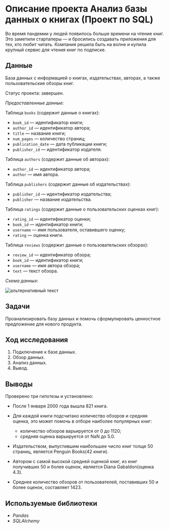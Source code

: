 # Описание проекта Анализ базы данных о книгах (Проект по SQL)

Во время пандемии у людей появилось больше времени на чтение книг. Это заметили стартаперы — и бросились создавать приложения для тех, кто любит читать. Компания решила быть на волне и купила крупный сервис для чтения книг по подписке.

## Данные

База данных с информацией о книгах, издательствах, авторах, а также пользовательские обзоры книг.

Статус проекта: завершен.

*Предоставленные данные:*

Таблица `books` (cодержит данные о книгах):

- `book_id` — идентификатор книги;
- `author_id` — идентификатор автора;
- `title` — название книги;
- `num_pages` — количество страниц;
- `publication_date` — дата публикации книги;
- `publisher_id` — идентификатор издателя.

Таблица `authors` (cодержит данные об авторах):

- `author_id` — идентификатор автора;
- `author` — имя автора.

Таблица `publishers` (cодержит данные об издательствах):

- `publisher_id` — идентификатор издательства;
- `publisher` — название издательства.

Таблица `ratings` (cодержит данные о пользовательских оценках книг):

- `rating_id` — идентификатор оценки;
- `book_id` — идентификатор книги;
- `username` — имя пользователя, оставившего оценку;
- `rating` — оценка книги.

Таблица `reviews` (cодержит данные о пользовательских обзорах):

- `review_id` — идентификатор обзора;
- `book_id` — идентификатор книги;
- `username` — имя автора обзора;
- `text` — текст обзора.

*Схема данных:*

<img src="https://pictures.s3.yandex.net/resources/scheme_1589269096.png" alt="альтернативный текст">

## Задачи

Проанализировать базу данных и помочь сформулировать ценностное предложение для нового продукта.

## Ход исследования

 1. Подключение к базе данных.
 2. Обзор данных.
 3. Анализ данных.
 4. Вывод.

## Выводы

Проверено три гипотезы и установлено:

- После 1 января 2000 года вышла 821 книга.

- Для каждой книги подсчитано количество обзоров и средняя оценка, это может помочь в отборе наиболее популярных книг:
    - количество обзоров варьируется от 0 до 1120;
    - средняя оценка варьируется от NaN до 5.0.

- Издательством, выпустившим наибольшее число книг толще 50 страниц, является Penguin Books(42 книги).

- Автором с самой высокой средней оценкой книг, из книг получивших 50 и более оценок, является Diana Gabaldon(оценка 4.3).

- Среднее количество обзоров от пользователей, поставивших 50 и более оценок, составляет 1423.

## Используемые библиотеки

- *Pandas*
- *SQLAlchemy*
